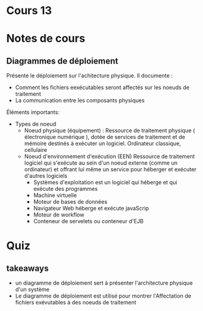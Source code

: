 # Cours 13

# Notes de cours

## Diagrammes de déploiement

Présente le déploiement sur l'achitecture physique. Il documente :

- Comment les fichiers eexécutables seront affectés sur les noeuds de traitement
- La communication entre les composants physiques

Éléments importants:

- Types de noeud
  - Noeud physique (équipement) : Ressource de traitement physique ( électronique numérique ), dotée de services de traitement et de mémoire destinés à exécuter un logiciel. Ordinateur classique, cellulaire
  - Noeud d'environnement d'exécution (EEN) Ressource de traitement logiciel qui s'exécute au sein d'un noeud externe (comme un ordinateur) et offrant lui même un service pour héberger et exécuter d'autres logiciels
    - Systèmes d'exploitation est un logiciel qui héberge et qui exécute des programmes
    - Machine virtuelle
    - Moteur de bases de données
    - Navigateur Web héberge et exécute javaScrip
    - Moteur de workflow
    - Conteneur de servelets ou conteneur d'EJB

# Quiz

## takeaways

- un diagramme de déploiement sert à présenter l'architecture physique d'un système
- Le diagramme de déploiement est utilisé pour montrer l'Affectation de fichiers exévutables à des noeuds de traitement
